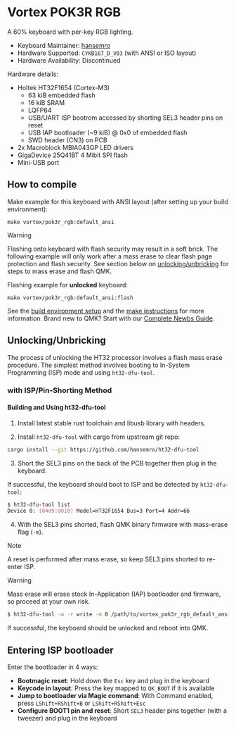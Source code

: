 # Vortex POK3R RGB

A 60% keyboard with per-key RGB lighting.

* Keyboard Maintainer: [hansemro](https://github.com/hansemro)
* Hardware Supported: `CYKB167_D_V03` (with ANSI or ISO layout)
* Hardware Availability: Discontinued

Hardware details:
* Holtek HT32F1654 (Cortex-M3)
    * 63 kiB embedded flash
    * 16 kiB SRAM
    * LQFP64
    * USB/UART ISP bootrom accessed by shorting SEL3 header pins on reset
    * USB IAP bootloader (~9 kiB) @ 0x0 of embedded flash
    * SWD header (CN3) on PCB
* 2x Macroblock MBIA043GP LED drivers
* GigaDevice 25Q41BT 4 Mibit SPI flash
* Mini-USB port

## How to compile

Make example for this keyboard with ANSI layout (after setting up your build environment):

    make vortex/pok3r_rgb:default_ansi

> [!WARNING]
> Flashing onto keyboard with flash security may result in a soft brick. The following example will
> only work after a mass erase to clear flash page protection and flash security. See section below
> on [unlocking/unbricking](#UnlockingUnbricking) for steps to mass erase and flash QMK.

Flashing example for **unlocked** keyboard:

    make vortex/pok3r_rgb:default_ansi:flash

See the [build environment setup](https://docs.qmk.fm/#/getting_started_build_tools) and the [make instructions](https://docs.qmk.fm/#/getting_started_make_guide) for more information. Brand new to QMK? Start with our [Complete Newbs Guide](https://docs.qmk.fm/#/newbs).

## Unlocking/Unbricking

The process of unlocking the HT32 processor involves a flash mass erase procedure. The simplest
method involves booting to In-System Programming (ISP) mode and using `ht32-dfu-tool`.

### with ISP/Pin-Shorting Method

#### Building and Using ht32-dfu-tool

1. Install latest stable rust toolchain and libusb library with headers.

2. Install `ht32-dfu-tool` with cargo from upstream git repo:

```bash
cargo install --git https://github.com/hansemro/ht32-dfu-tool
```

3. Short the SEL3 pins on the back of the PCB together then plug in the keyboard.

If successful, the keyboard should boot to ISP and be detected by `ht32-dfu-tool`:

```bash
$ ht32-dfu-tool list
Device 0: [04d9:8010] Model=HT32F1654 Bus=3 Port=4 Addr=66
```

4. With the SEL3 pins shorted, flash QMK binary firmware with mass-erase flag (`-m`).

> [!NOTE]
> A reset is performed after mass erase, so keep SEL3 pins shorted to re-enter ISP.

> [!WARNING]
> Mass erase will erase stock In-Application (IAP) bootloader and firmware, so proceed at your own
> risk.

```bash
$ ht32-dfu-tool -w -r write -m 0 /path/to/vortex_pok3r_rgb_default_ansi.bin
```

If successful, the keyboard should be unlocked and reboot into QMK.

## Entering ISP bootloader

Enter the bootloader in 4 ways:

* **Bootmagic reset**: Hold down the `Esc` key and plug in the keyboard
* **Keycode in layout**: Press the key mapped to `QK_BOOT` if it is available
* **Jump to bootloader via Magic command**: With Command enabled, press `LShift+RShift+B` or `LShift+RShift+Esc`
* **Configure BOOT1 pin and reset**: Short `SEL3` header pins together (with a tweezer) and plug in the keyboard
